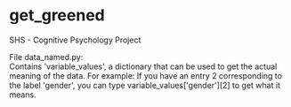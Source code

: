 # get_greened
SHS - Cognitive Psychology Project

File data_named.py:  
Contains 'variable_values', a dictionary that can be used to get the actual meaning of the data.
For example: If you have an entry 2 corresponding to the label 'gender', you can type variable_values['gender'][2] to get what it means.
